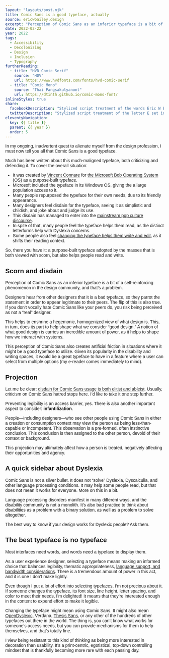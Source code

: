 ```yaml
---
layout: "layouts/post.njk"
title: Comic Sans is a good typeface, actually
source: ericwbailey.design
excerpt: "Perception of Comic Sans as an inferior typeface is a bit of a self-reinforcing phenomenon in the design community, and that’s a problem."
date: 2022-02-22
year: 2022
tags:
  - Accessibility
  - Decolonizing
  - Design
  - Inclusion
  - Typography
furtherReading:
  - title: "HVD Comic Serif"
    source: "HDV"
    url: https://www.hvdfonts.com/fonts/hvd-comic-serif
  - title: "Comic Mono"
    source: "Thai Pangsakulyanont"
    url: https://dtinth.github.io/comic-mono-font/
inlineStyles: true
share:
  facebookDescription: "Stylized script treatment of the words Eric W Bailey set in Comic Sans."
  twitterDescription: "Stylized script treatment of the letter E set in Comic Sans."
eleventyNavigation:
  key: {{ title }}
  parent: {{ year }}
  order: 5
---
```


<style>
  body {
    font-family: "Comic Sans MS", "Comic Sans", sans-serif;
  }
</style>

In my ongoing, inadvertent quest to alienate myself from the design profession, I must now tell you all that Comic Sans is a good typeface.

Much has been written about this much-maligned typeface, both criticizing and defending it. To cover the overall situation:

- It was created by [Vincent Connare](https://en.wikipedia.org/wiki/Vincent_Connare) for [the Microsoft Bob Operating System](https://en.wikipedia.org/wiki/Microsoft_Bob) (OS) as a purpose-built typeface.
- Microsoft included the typeface in its Windows OS, giving the a large population access to it.
- Many people repurposed the typeface for their own needs, due to its friendly appearance.
- Many designers feel disdain for the typeface, seeing it as simplistic and childish, and joke about and judge its use.
- This disdain has managed to enter into the [mainstream pop culture discourse](https://www.youtube.com/watch?v=zq7Eki5EZ8o).
- In spite of that, many people feel the typeface helps them read, as the distinct letterforms help with Dyslexia concerns.
- Some people also feel [changing the typeface helps them write and edit](https://www.themarysue.com/comic-sans-writing/), as it shifts their reading context.

So, there you have it: a purpose-built typeface adopted by the masses that is both viewed with scorn, but also helps people read and write.

## Scorn and disdain

Perception of Comic Sans as an inferior typeface is a bit of a self-reinforcing phenomenon in the design community, and that’s a problem.

Designers hear from other designers that it is a bad typeface, so they parrot the statement in order to appear legitimate to their peers. The flip of this is also true. If you don’t vocally hate Comic Sans like your peers do, you risk being perceived as not a “real” designer.

This helps to enshrine a hegemonic, homogenized view of what design is. This, in turn, does its part to help shape what we consider “good design.” A notion of what good design is carries an incredible amount of power, as it helps to shape how we interact with systems.

This perception of Comic Sans also creates artificial friction in situations where it might be a good typeface to utilize. Given its popularity in the disability and writing spaces, it would be a great typeface to have in a feature where a user can select from multiple options (my e-reader comes immediately to mind).

## Projection

Let me be clear: [disdain for Comic Sans usage is both elitist and ableist](https://theestablishment.co/hating-comic-sans-is-ableist-bc4a4de87093/). Usually, criticism on Comic Sans hatred stops here. I’d like to take it one step further.

Preventing legibility is an access barrier, yes. There is also another important aspect to consider: <strong>infantilization</strong>.

People—including designers—who see other people using Comic Sans in either a creation or consumption context may view the person as being less-than-capable or incompetent. This observation is a pre-formed, often instinctive conclusion. This conclusion is then assigned to the other person, devoid of their context or background.

This projection may ultimately affect how a person is treated, negatively affecting their opportunities and agency.

## A quick sidebar about Dyslexia

Comic Sans is not a silver bullet. It does not “solve” Dyslexia, Dyscalculia, and other language processing conditions. It may help some people read, but that does not mean it works for everyone. More on this in a bit.

Language processing disorders manifest in many different ways, and the disability community is not a monolith. It’s also bad practice to think about disabilities as a problem with a binary solution, as well as a problem to solve altogether.

The best way to know if your design works for Dyslexic people? Ask them.

## The best typeface is no typeface

Most interfaces need words, and words need a typeface to display them.

As a user experience designer, selecting a typeface means making an informed choice that balances legibility, thematic appropriateness, [language support, and bandwidth considerations](https://ericwbailey.design/writing/to-subset-or-not-subset-fonts/). There is a tremendous amount of power in this act, and it is one I don’t make lightly.

Even though I put a lot of effort into selecting typefaces, I’m not precious about it. If someone changes the typeface, its font size, line height, letter spacing, and color to meet their needs, I’m delighted! It means that they’re interested enough in the content to expend effort to make it legible.

Changing the typeface might mean using Comic Sans. It might also mean [OpenDyslexic](https://opendyslexic.org/), Verdana, [Thesis Sans](https://en.wikipedia.org/wiki/Thesis_(typeface)), or any other of the hundreds of other typefaces out there in the world. The thing is, you can’t know what works for someone’s access needs, but you can provide mechanisms for them to help themselves, and that’s totally fine.

I view being resistant to this kind of thinking as being more interested in decoration than usability. It’s a print-centric, egotistical, top-down controlling mindset that is thankfully becoming more rare with each passing day.
